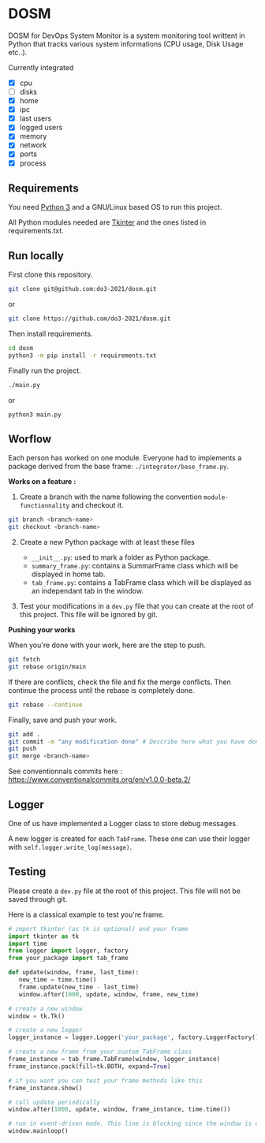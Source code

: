 # DOSM
DOSM for DevOps System Monitor is a system monitoring tool writtent in Python that tracks various system informations (CPU usage, Disk Usage etc..).

Currently integrated
- [x] cpu
- [ ] disks
- [x] home
- [x] ipc
- [x] last users
- [x] logged users
- [x] memory
- [x] network
- [x] ports
- [x] process

## Requirements

You need [Python 3](https://www.python.org/downloads/) and a GNU/Linux based OS to run this project.

All Python modules needed are [Tkinter](https://docs.python.org/fr/3/library/tkinter.html) and the ones listed in requirements.txt.

## Run locally

First clone this repository.

```bash
git clone git@github.com:do3-2021/dosm.git
```
or
```bash
git clone https://github.com/do3-2021/dosm.git
```

Then install requirements.

```bash
cd dosm
python3 -m pip install -r requirements.txt
```

Finally run the project.
```bash
./main.py
```
or
```bash
python3 main.py
```

## Worflow

Each person has worked on one module. Everyone had to implements a package derived from the base frame: `./integrator/base_frame.py`.

**Works on a feature :**

1. Create a branch with the name following the convention `module-functionnality` and checkout it.

```bash
git branch <branch-name>
git checkout <branch-name>
```

2. Create a new Python package with at least these files
   - `__init__.py`: used to mark a folder as Python package.
   - `summary_frame.py`: contains a SummarFrame class which will be displayed in home tab.
   - `tab_frame.py`: contains a TabFrame class which will be displayed as an independant tab in the window.

3. Test your modifications in a `dev.py` file that you can create at the root of this project. This file will be ignored by git.

**Pushing your works**

When you're done with your work, here are the step to push.

```bash
git fetch
git rebase origin/main 
```

If there are conflicts, check the file and fix the merge conflicts. Then continue the process until the rebase is completely done.

```bash
git rebase --continue
```

Finally, save and push your work.

```bash
git add .
git commit -m "any modification done" # Describe here what you have done
git push
git merge <branch-name>
```

See conventionnals commits here : https://www.conventionalcommits.org/en/v1.0.0-beta.2/

## Logger

One of us have implemented a Logger class to store debug messages.

A new logger is created for each `TabFrame`. These one can use their logger with `self.logger.write_log(message)`.

## Testing

Please create a `dev.py` file at the root of this project. This file will not be saved through git.

Here is a classical example to test you're frame.

```python
# import tkinter (as tk is optional) and your frame
import tkinter as tk
import time
from logger import logger, factory
from your_package import tab_frame

def update(window, frame, last_time):
   new_time = time.time()
   frame.update(new_time - last_time)
   window.after(1000, update, window, frame, new_time)

# create a new window
window = tk.Tk()

# create a new logger
logger_instance = logger.Logger('your_package', factory.LoggerFactory())

# create a new frame from your custom TabFrame class
frame_instance = tab_frame.TabFrame(window, logger_instance)
frame_instance.pack(fill=tk.BOTH, expand=True)

# if you want you can test your frame methods like this
frame_instance.show()

# call update periodically
window.after(1000, update, window, frame_instance, time.time())

# run in event-driven mode. This line is blocking since the window is opened
window.mainloop()
```
